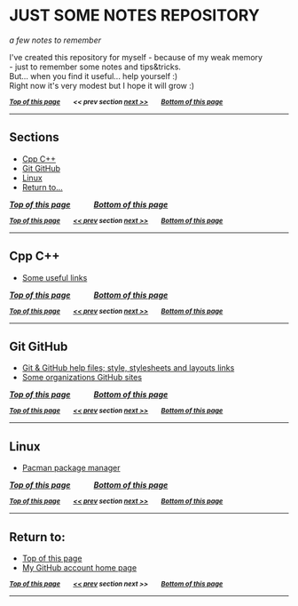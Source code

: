 <a name="0"><a name="pgtop">

# JUST SOME NOTES REPOSITORY</a></a>

_a few notes to remember_

I've created this repository for myself - because of my weak memory
<br>- just to remember some notes and tips&tricks.
<br>But... when you find it useful... help yourself :)
<br>Right now it's very modest but I hope it will grow :)

<sub>**_[Top of this page](#pgtop)&emsp;&emsp;<< prev section [next >>](#1)&emsp;&emsp;[Bottom of this page](#returnto)_**</sub>

---

<a name="1">

## Sections</a>

- [Cpp C++](#cpp)
- [Git GitHub](#git-github)
- [Linux](#linux)
- [Return to...](#returnto)

[**_Top of this page_**](#pgtop)&emsp;&emsp;&emsp;[**_Bottom of this page_**](#returnto)

<sub>**_[Top of this page](#pgtop)&emsp;&emsp;[<< prev](#0) section [next >>](#2)&emsp;&emsp;[Bottom of this page](#returnto)_**</sub>

---

<a name="2"><a name="cpp">

## Cpp C++</a></a>

- [Some useful links](./Cpp%20C%2B%2B/useful-links.md#pgtop)

[**_Top of this page_**](#pgtop)&emsp;&emsp;&emsp;[**_Bottom of this page_**](#returnto)

<sub>**_[Top of this page](#pgtop)&emsp;&emsp;[<< prev](#1) section [next >>](#3)&emsp;&emsp;[Bottom of this page](#returnto)_**</sub>

---

<a name="3"><a name="git-github">

## Git GitHub</a></a>

- [Git & GitHub help files; style, stylesheets and layouts links](./Git%20GitHub/help-styles.md#pgtop)
- [Some organizations GitHub sites](./Git%20GitHub/organizations.md#pgtop)

[**_Top of this page_**](#pgtop)&emsp;&emsp;&emsp;[**_Bottom of this page_**](#returnto)

<sub>**_[Top of this page](#pgtop)&emsp;&emsp;[<< prev](#2) section [next >>](#4)&emsp;&emsp;[Bottom of this page](#returnto)_**</sub>

---

<a name="4"><a name="linux">

## Linux</a></a>

- [Pacman package manager](./linux/pacman.md#pgtop)

[**_Top of this page_**](#pgtop)&emsp;&emsp;&emsp;[**_Bottom of this page_**](#returnto)

<sub>**_[Top of this page](#pgtop)&emsp;&emsp;[<< prev](#3) section [next >>](#5)&emsp;&emsp;[Bottom of this page](#returnto)_**</sub>

---

<a name="5"><a name="returnto">

## Return to:</a></a>

- [Top of this page](#pgtop)
- [My GitHub account home page](https://github.com/ktprezes)

<sub>**_[Top of this page](#pgtop)&emsp;&emsp;[<< prev](#4) section next >>&emsp;&emsp;[Bottom of this page](#returnto)_**</sub>

---
